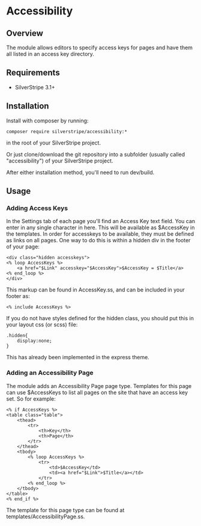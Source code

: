# Accessibility

## Overview

The module allows editors to specify access keys for pages and have them all listed in an access key directory.

## Requirements

 * SilverStripe 3.1+

## Installation

Install with composer by running:

	composer require silverstripe/accessibility:*

in the root of your SilverStripe project.

Or just clone/download the git repository into a subfolder (usually called "accessibility") of your SilverStripe project.

After either installation method, you'll need to run dev/build.

## Usage

### Adding Access Keys

In the Settings tab of each page you'll find an Access Key text field. You can enter in any single character in here. This will be available as $AccessKey in the templates. In order for accesskeys to be available, they must be defined as links on all pages. One way to do this is within a hidden div in the footer of your page:

	<div class="hidden accesskeys">
	<% loop AccessKeys %>
		<a href="$Link" accesskey="$AccessKey">$AccessKey = $Title</a>
	<% end_loop %>
	</div>

This markup can be found in AccessKey.ss, and can be included in your footer as:

	<% include AccessKeys %>

If you do not have styles defined for the hidden class, you should put this in your layout css (or scss) file:

	.hidden{
		display:none;
	}

This has already been implemented in the express theme.

### Adding an Accessibility Page

The module adds an Accessibility Page page type. Templates for this page can use $AccessKeys to list all pages on the site that have an access key set. So for example:
	
	<% if AccessKeys %>
	<table class="table">
		<thead>
			<tr>
				<th>Key</th> 
				<th>Page</th>
			</tr>
		</thead>
		<tbody>
			<% loop AccessKeys %>
				<tr>
					<td>$AccessKey</td>
					<td><a href="$Link">$Title</a></td>
				</tr>
			<% end_loop %>
		</tbody>
	</table>
	<% end_if %>

The template for this page type can be found at templates/AccessibilityPage.ss.
